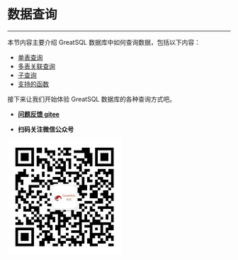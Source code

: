 # 数据查询
---

本节内容主要介绍 GreatSQL 数据库中如何查询数据，包括以下内容：
- [单表查询](./12-4-1-data-select-single-table.md)
- [多表关联查询](./12-4-2-data-select-multi-table.md)
- [子查询](./12-4-3-data-select-subquery.md)
- [支持的函数](./12-4-4-functions.md)

接下来让我们开始体验 GreatSQL 数据库的各种查询方式吧。

- **[问题反馈 gitee](https://gitee.com/GreatSQL/GreatSQL-Manual/issues)**

- **扫码关注微信公众号**

![greatsql-wx](../greatsql-wx.jpg)
